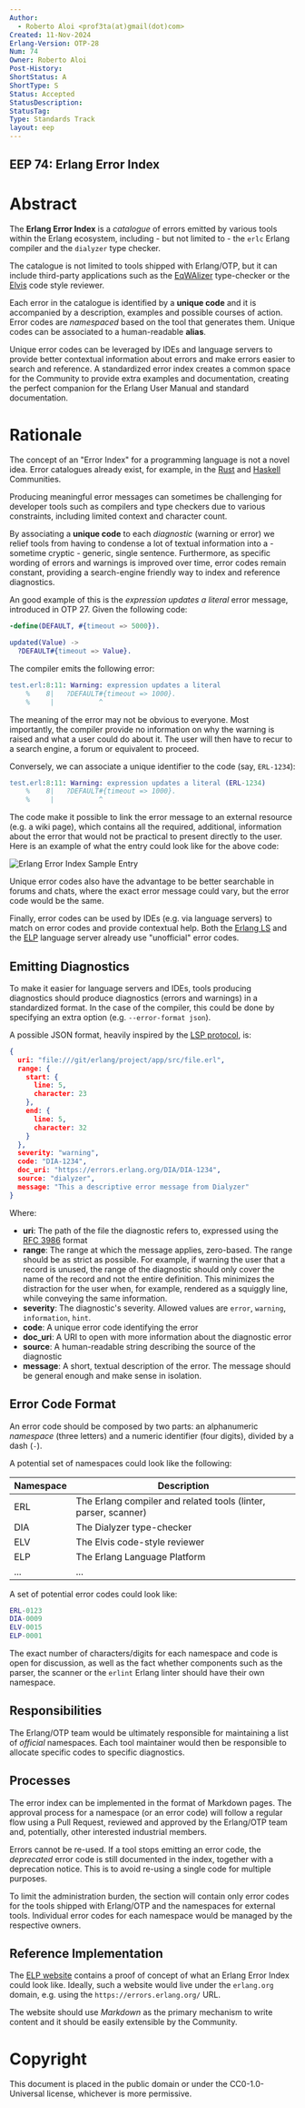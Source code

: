 ```yaml
---
Author:
  - Roberto Aloi <prof3ta(at)gmail(dot)com>
Created: 11-Nov-2024
Erlang-Version: OTP-28
Num: 74
Owner: Roberto Aloi
Post-History: 
ShortStatus: A
ShortType: S
Status: Accepted
StatusDescription: 
StatusTag: 
Type: Standards Track
layout: eep
---
```

EEP 74: Erlang Error Index
----

Abstract
========

The **Erlang Error Index** is a _catalogue_ of errors emitted by
various tools within the Erlang ecosystem, including - but not limited
to - the `erlc` Erlang compiler and the `dialyzer` type checker.

The catalogue is not limited to tools shipped with Erlang/OTP, but it
can include third-party applications such as the [EqWAlizer][]
type-checker or the [Elvis][] code style reviewer.

Each error in the catalogue is identified by a **unique code**
and it is accompanied by a description, examples and possible courses
of action. Error codes are _namespaced_ based on the tool that
generates them. Unique codes can be associated to a human-readable
**alias**.

Unique error codes can be leveraged by IDEs and language servers to
provide better contextual information about errors and make errors
easier to search and reference. A standardized error index creates a
common space for the Community to provide extra examples and
documentation, creating the perfect companion for the Erlang User
Manual and standard documentation.

Rationale
=========

The concept of an "Error Index" for a programming language is not a
novel idea. Error catalogues already exist, for example, in the
[Rust][] and [Haskell][] Communities.

Producing meaningful error messages can sometimes be challenging for
developer tools such as compilers and type checkers due to various
constraints, including limited context and character count.

By associating a **unique code** to each _diagnostic_ (warning or
error) we relief tools from having to condense a lot of textual
information into a - sometime cryptic - generic, single
sentence. Furthermore, as specific wording of errors and warnings is
improved over time, error codes remain constant, providing a
search-engine friendly way to index and reference diagnostics.

An good example of this is the _expression updates a literal_ error
message, introduced in OTP 27. Given the following code:

```erlang
-define(DEFAULT, #{timeout => 5000}).

updated(Value) ->
  ?DEFAULT#{timeout => Value}.
```

The compiler emits the following error:

```erlang
test.erl:8:11: Warning: expression updates a literal
    %    8|   ?DEFAULT#{timeout => 1000}.
    %     |           ^
```

The meaning of the error may not be obvious to everyone. Most
importantly, the compiler provide no information on why the warning is
raised and what a user could do about it. The user will then have to
recur to a search engine, a forum or equivalent to proceed.

Conversely, we can associate a unique identifier to the code (say,
`ERL-1234`):

```erlang
test.erl:8:11: Warning: expression updates a literal (ERL-1234)
    %    8|   ?DEFAULT#{timeout => 1000}.
    %     |           ^
```

The code make it possible to link the error message to an external
resource (e.g. a wiki page), which contains all the required,
additional, information about the error that would not be practical to
present directly to the user. Here is an example of what the entry
could look like for the above code:

![Erlang Error Index Sample Entry][]

Unique error codes also have the advantage to be better searchable in
forums and chats, where the exact error message could vary, but the
error code would be the same.

Finally, error codes can be used by IDEs (e.g. via language servers)
to match on error codes and provide contextual help. Both the [Erlang
LS][] and the [ELP][] language server already use "unofficial" error
codes.

Emitting Diagnostics
--------------------

To make it easier for language servers and IDEs, tools producing
diagnostics should produce diagnostics (errors and warnings) in a
standardized format. In the case of the compiler, this could be done
by specifying an extra option (e.g. `--error-format json`).

A possible JSON format, heavily inspired by the [LSP protocol][], is:

```json
{
  uri: "file:///git/erlang/project/app/src/file.erl",
  range: {
    start: {
      line: 5,
      character: 23
    },
    end: {
      line: 5,
      character: 32
    }
  },
  severity: "warning",
  code: "DIA-1234",
  doc_uri: "https://errors.erlang.org/DIA/DIA-1234",
  source: "dialyzer",
  message: "This a descriptive error message from Dialyzer"
}
```

Where:

* **uri**: The path of the file the diagnostic refers to, expressed using the [RFC 3986][] format
* **range**:  The range at which the message applies, zero-based. The range should be as strict as possible. For example, if warning
the user that a record is unused, the range of the diagnostic should
only cover the name of the record and not the entire definition. This
minimizes the distraction for the user when, for example, rendered as
a squiggly line, while conveying the same information.
* **severity**: The diagnostic's severity. Allowed values are `error`, `warning`, `information`, `hint`.
* **code**: A unique error code identifying the error
* **doc_uri**: A URI to open with more information about the diagnostic error
* **source**: A human-readable string describing the source of the diagnostic
* **message**: A short, textual description of the error. The message should be general enough and make sense in isolation.

Error Code Format
-----------------

An error code should be composed by two parts: an alphanumeric
_namespace_ (three letters) and a numeric identifier (four digits),
divided by a dash (`-`).

A potential set of namespaces could look like the following:

| Namespace | Description                                                     |
|-----------|-----------------------------------------------------------------|
| ERL       | The Erlang compiler and related tools (linter, parser, scanner) |
| DIA       | The Dialyzer type-checker                                       |
| ELV       | The Elvis code-style reviewer                                   |
| ELP       | The Erlang Language Platform                                    |
| ...       | ...                                                             |

A set of potential error codes could look like:

```erlang
ERL-0123
DIA-0009
ELV-0015
ELP-0001
```

The exact number of characters/digits for each namespace and code is
open for discussion, as well as the fact whether components such as
the parser, the scanner or the `erlint` Erlang linter should have
their own namespace.

Responsibilities
----------------

The Erlang/OTP team would be ultimately responsible for maintaining a
list of _official_ namespaces. Each tool maintainer would then be
responsible to allocate specific codes to specific diagnostics.

Processes
---------

The error index can be implemented in the format of Markdown pages. The
approval process for a namespace (or an error code) will follow a
regular flow using a Pull Request, reviewed and approved by the
Erlang/OTP team and, potentially, other interested industrial members.

Errors cannot be re-used. If a tool stops emitting an error code, the
_deprecated_ error code is still documented in the index, together
with a deprecation notice. This is to avoid re-using a single code for
multiple purposes.

To limit the administration burden, the section will contain only
error codes for the tools shipped with Erlang/OTP and the namespaces
for external tools. Individual error codes for each namespace would be
managed by the respective owners.

Reference Implementation
------------------------

The [ELP website][] contains a proof of concept of what an Erlang
Error Index could look like. Ideally, such a website would live under
the `erlang.org` domain, e.g. using the `https://errors.erlang.org/` URL.

The website should use _Markdown_ as the primary mechanism to write
content and it should be easily extensible by the Community.

Copyright
=========

This document is placed in the public domain or under the CC0-1.0-Universal
license, whichever is more permissive.

[EqWAlizer]: https://github.com/whatsapp/eqwalizer "The EqWAlizer Type Checker"

[Elvis]: https://github.com/inaka/elvis "The Elvis Style Reviewer"

[Rust]: https://doc.rust-lang.org/error_codes/error-index.html "The Rust Error Index"

[Haskell]: https://errors.haskell.org "The Haskell Error Index"

[Erlang Error Index Sample Entry]: eep-0074-1.png "Erlang Error Index Sample Entry"

[Erlang LS]: https://github.com/erlang-ls/erlang_ls/blob/a4a12001e36b26343d1e9d57a0de0526d90480f2/apps/els_lsp/src/els_compiler_diagnostics.erl#L237 "Erlang LS using error codes"

[ELP]: https://github.com/WhatsApp/erlang-language-platform/blob/99a426772be274f3739116736bb22d4c98c123c4/erlang_service/src/erlang_service.erl#L608 "ELP using error codes"

[ELP Website]: https://whatsapp.github.io/erlang-language-platform/docs/erlang-error-index/ "ELP website"

[LSP Protocol]: https://microsoft.github.io/language-server-protocol/specifications/lsp/3.17/specification/#diagnostic

[RFC 3986]: https://datatracker.ietf.org/doc/html/rfc3986

[EmacsVar]: <> "Local Variables:"
[EmacsVar]: <> "mode: indented-text"
[EmacsVar]: <> "indent-tabs-mode: nil"
[EmacsVar]: <> "sentence-end-double-space: t"
[EmacsVar]: <> "fill-column: 70"
[EmacsVar]: <> "coding: utf-8"
[EmacsVar]: <> "End:"
[VimVar]: <> " vim: set fileencoding=utf-8 expandtab shiftwidth=4 softtabstop=4: "